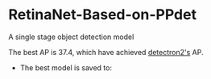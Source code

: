 # RetinaNet-Based-on-PPdet
A single stage object detection model

The best AP is 37.4, which have achieved [detectron2's](https://github.com/facebookresearch/detectron2/blob/master/MODEL_ZOO.md) AP.

* The best model is saved to:
